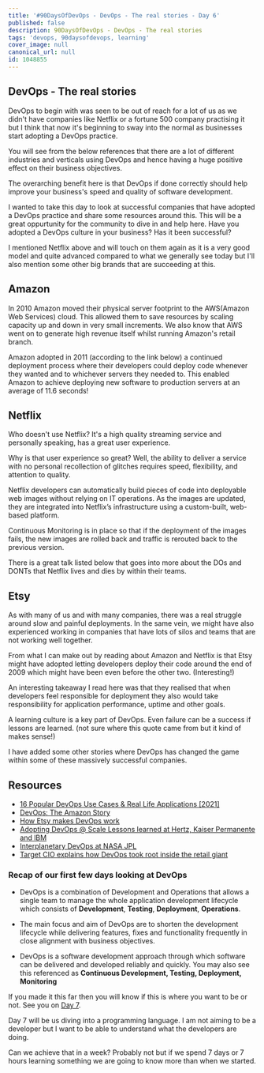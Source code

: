 ```yaml
---
title: '#90DaysOfDevOps - DevOps - The real stories - Day 6'
published: false
description: 90DaysOfDevOps - DevOps - The real stories
tags: 'devops, 90daysofdevops, learning'
cover_image: null
canonical_url: null
id: 1048855
---
```


## DevOps - The real stories

DevOps to begin with was seen to be out of reach for a lot of us as we didn't have companies like Netflix or a fortune 500 company practising it but I think that now it's beginning to sway into the normal as businesses start adopting a DevOps practice.

You will see from the below references that there are a lot of different industries and verticals using DevOps and hence having a huge positive effect on their business objectives.

The overarching benefit here is that DevOps if done correctly should help improve your business's speed and quality of software development.

I wanted to take this day to look at successful companies that have adopted a DevOps practice and share some resources around this. This will be a great oppurtunity for the community to dive in and help here. Have you adopted a DevOps culture in your business? Has it been successful?

I mentioned Netflix above and will touch on them again as it is a very good model and quite advanced compared to what we generally see today but I'll also mention some other big brands that are succeeding at this.

## Amazon

In 2010 Amazon moved their physical server footprint to the AWS(Amazon Web Services) cloud. This allowed them to save resources by scaling capacity up and down in very small increments. We also know that AWS went on to generate high revenue itself whilst running Amazon's retail branch.

Amazon adopted in 2011 (according to the link below) a continued deployment process where their developers could deploy code whenever they wanted and to whichever servers they needed to. This enabled Amazon to achieve deploying new software to production servers at an average of 11.6 seconds!

## Netflix

Who doesn't use Netflix? It's a high quality streaming service and personally speaking, has a great user experience.

Why is that user experience so great? Well, the ability to deliver a service with no personal recollection of glitches requires speed, flexibility, and attention to quality.

Netflix developers can automatically build pieces of code into deployable web images without relying on IT operations. As the images are updated, they are integrated into Netflix’s infrastructure using a custom-built, web-based platform.

Continuous Monitoring is in place so that if the deployment of the images fails, the new images are rolled back and traffic is rerouted back to the previous version.

There is a great talk listed below that goes into more about the DOs and DONTs that Netflix lives and dies by within their teams.

## Etsy

As with many of us and with many companies, there was a real struggle around slow and painful deployments. In the same vein, we might have also experienced working in companies that have lots of silos and teams that are not working well together.

From what I can make out by reading about Amazon and Netflix is that Etsy might have adopted letting developers deploy their code around the end of 2009 which might have been even before the other two. (Interesting!)

An interesting takeaway I read here was that they realised that when developers feel responsible for deployment they also would take responsibility for application performance, uptime and other goals.

A learning culture is a key part of DevOps. Even failure can be a success if lessons are learned. (not sure where this quote came from but it kind of makes sense!)

I have added some other stories where DevOps has changed the game within some of these massively successful companies.

## Resources

- [16 Popular DevOps Use Cases & Real Life Applications [2021]](https://www.upgrad.com/blog/devops-use-cases-applications/)
- [DevOps: The Amazon Story](https://www.youtube.com/watch?v=ZzLa0YEbGIY)
- [How Etsy makes DevOps work](https://www.networkworld.com/article/2886672/how-etsy-makes-devops-work.html)
- [Adopting DevOps @ Scale Lessons learned at Hertz, Kaiser Permanente and lBM](https://www.youtube.com/watch?v=gm18-gcgXRY)
- [Interplanetary DevOps at NASA JPL](https://www.usenix.org/conference/lisa16/technical-sessions/presentation/isla)
- [Target CIO explains how DevOps took root inside the retail giant](https://enterprisersproject.com/article/2017/1/target-cio-explains-how-devops-took-root-inside-retail-giant)

### Recap of our first few days looking at DevOps

- DevOps is a combination of Development and Operations that allows a single team to manage the whole application development lifecycle which consists of **Development**, **Testing**, **Deployment**, **Operations**.

- The main focus and aim of DevOps are to shorten the development lifecycle while delivering features, fixes and functionality frequently in close alignment with business objectives.

- DevOps is a software development approach through which software can be delivered and developed reliably and quickly. You may also see this referenced as **Continuous Development, Testing, Deployment, Monitoring**

If you made it this far then you will know if this is where you want to be or not. See you on [Day 7](day07.md).

Day 7 will be us diving into a programming language. I am not aiming to be a developer but I want to be able to understand what the developers are doing.

Can we achieve that in a week? Probably not but if we spend 7 days or 7 hours learning something we are going to know more than when we started.
